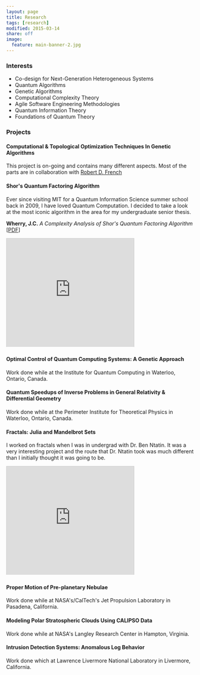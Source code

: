 ```yaml
---
layout: page
title: Research
tags: [research]
modified: 2015-03-14
share: off
image:
  feature: main-banner-2.jpg
---
```


### Interests

* Co-design for Next-Generation Heterogeneous Systems
* Quantum Algorithms
* Genetic Algorithms
* Computational Complexity Theory
* Agile Software Engineering Methodologies
* Quantum Information Theory
* Foundations of Quantum Theory

### Projects

#### Computational & Topological Optimization Techniques In Genetic Algorithms

This project is on-going and contains many different aspects. Most of the parts are in collaboration with <a href="http://www.robertdfrench.me">Robert D. French</a>

#### Shor's Quantum Factoring Algorithm

Ever since visiting MIT for a Quantum Information Science summer school back in 2009, I have loved Quantum Computation. I decided to take a look at the most iconic algorithm in the area for my undergraduate senior thesis.

**Wherry, J.C.** *A Complexity Analysis of Shor's Quantum Factoring Algorithm* [<a target="_blank" href="https://docs.google.com/file/d/0B9aId9jAWLcQOXkyR0I2cGFCSzQ/edit">PDF</a>]

<iframe src="http://www.slideshare.net/slideshow/embed_code/8383362?rel=0" 
	width="342"
	height="291" 
	frameborder="0" 
	marginwidth="0" 
	marginheight="0" 
	scrolling="no" 
	style="border:1px solid #CCC;border-width:1px 1px 0;margin-bottom:5px" 
	allowfullscreen 
	webkitallowfullscreen 
	mozallowfullscreen> </iframe>

#### Optimal Control of Quantum Computing Systems: A Genetic Approach

Work done while at the Institute for Quantum Computing in Waterloo, Ontario, Canada.

#### Quantum Speedups of Inverse Problems in General Relativity & Differential Geometry

Work done while at the Perimeter Institute for Theoretical Physics in Waterloo, Ontario, Canada.

#### Fractals: Julia and Mandelbrot Sets

I worked on fractals when I was in undergrad with Dr. Ben Ntatin. It was a very interesting project and the route that Dr. Ntatin took was much different than I initially thought it was going to be.

<iframe src="http://www.slideshare.net/slideshow/embed_code/8383246?rel=0" 
	width="342" 
	height="291" 
	frameborder="0" 
	marginwidth="0" 
	marginheight="0" 
	scrolling="no" 
	style="border:1px solid #CCC;border-width:1px 1px 0;margin-bottom:5px" 
	allowfullscreen 
	webkitallowfullscreen 
	mozallowfullscreen> </iframe>

#### Proper Motion of Pre-planetary Nebulae

Work done while at NASA's/CalTech's Jet Propulsion Laboratory in Pasadena, California.

#### Modeling Polar Stratospheric Clouds Using CALIPSO Data

Work done while at NASA's Langley Research Center in Hampton, Virginia. 

#### Intrusion Detection Systems: Anomalous Log Behavior

Work done which at Lawrence Livermore National Laboratory in Livermore, California.